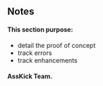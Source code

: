 ## Notes  

#### This section purpose:  

 * detail the proof of concept  
 * track errors  
 * track enhancements  


#### AssKick Team.